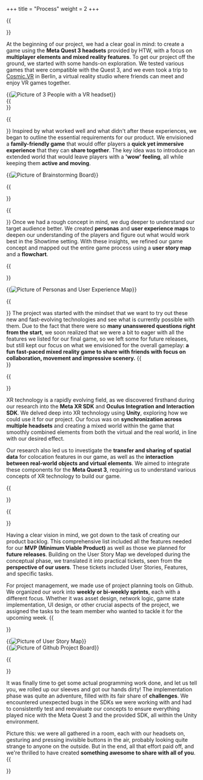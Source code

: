 +++
title = "Process"
weight = 2
+++

<style type="text/css">
    .mb-0 > figure{ margin-bottom: 0; }
</style>

{{<section title="Collecting ideas">}}

At the beginning of our project, we had a clear goal in mind: to create a game using the **Meta Quest 3 headsets** provided by HTW, with a focus on **multiplayer elements and mixed reality features**. To get our project off the ground, we started with some hands-on exploration. We tested various games that were compatible with the Quest 3, and we even took a trip to [Cosmic.VR](https://www.cosmic-vr.de) in Berlin, a virtual reality studio where friends can meet and enjoy VR games together.

<div class="mb-0">{{<image src="cosmicVR.jpeg" alt="Picture of 3 People with a VR headset" caption="Excursion at Cosmic.VR">}}</div>
{{</section>}}

{{<section title="Developing a Concept">}}
Inspired by what worked well and what didn't after these experiences, we began to outline the essential requirements for our product. We envisioned a **family-friendly game** that would offer players a **quick yet immersive experience** that they can **share together**. The key idea was to introduce an extended world that would leave players with a **'wow' feeling**, all while keeping them **active and moving**.

<div class="mb-0">{{<image src="concept.png" alt="Picture of Brainstorming Board" caption="Brainstorming Session">}}</div>

{{</section>}}

{{<section title="Understanding our Audience">}}
Once we had a rough concept in mind, we dug deeper to understand our target audience better. We created **personas** and **user experience maps** to deepen our understanding of the players and figure out what would work best in the Showtime setting. With these insights, we refined our game concept and mapped out the entire game process using a **user story map** and a **flowchart**.

{{</section>}}

<div class="mb-0">{{<image src="personas.png" alt="Picture of Personas and User Experience Map" caption="Personas & User Experience Maps">}}</div>

{{<section title="Defining Priorities">}}
The project was started with the mindset that we want to try out these new and fast-evolving technologies and see what is currently possible with them. Due to the fact that there were so **many unanswered questions right from the start**, we soon realized that we were a bit to eager with all the features we listed for our final game, so we left some for future releases, but still kept our focus on what we envisioned for the overall gameplay: **a fun fast-paced mixed reality game to share with friends with focus on collaboration, movement and impressive scenery.**
{{</section>}}

{{<section title="Conducting Technical Research">}}

XR technology is a rapidly evolving field, as we discovered firsthand during our research into the **Meta XR SDK** and **Oculus Integration and Interaction SDK**. We delved deep into XR technology using **Unity**, exploring how we could use it for our project. Our focus was on **synchronization across multiple headsets** and creating a mixed world within the game that smoothly combined elements from both the virtual and the real world, in line with our desired effect.

Our research also led us to investigate the **transfer and sharing of spatial data** for colocation features in our game, as well as the **interaction between real-world objects and virtual elements**. We aimed to integrate these components for the **Meta Quest 3**, requiring us to understand various concepts of XR technology to build our game.

{{</section>}}

{{<section title="Creating a Product Backlog">}}

Having a clear vision in mind, we got down to the task of creating our product backlog. This comprehensive list included all the features needed for our **MVP (Minimum Viable Product)** as well as those we planned for **future releases**. Building on the User Story Map we developed during the conceptual phase, we translated it into practical tickets, seen from the **perspective of our users**. These tickets included User Stories, Features, and specific tasks.

For project management, we made use of project planning tools on Github. We organized our work into **weekly or bi-weekly sprints**, each with a different focus. Whether it was asset design, network logic, game state implementation, UI design, or other crucial aspects of the project, we assigned the tasks to the team member who wanted to tackle it for the upcoming week.
{{</section>}}

<div class="mb-0">{{<image src="userStoryMap.png" alt="Picture of User Story Map" caption="User Story Map" >}}</div>
<div class="mb-0">{{<image src="github.png" alt="Picture of Github Project Board" caption="Github Project Board" >}}</div>

{{<section title="Implementing and Testing our Features">}}

It was finally time to get some actual programming work done, and let us tell you, we rolled up our sleeves and got our hands dirty! The implementation phase was quite an adventure, filled with its fair share of **challenges**. We encountered unexpected bugs in the SDKs we were working with and had to consistently test and reevaluate our concepts to ensure everything played nice with the Meta Quest 3 and the provided SDK, all within the Unity environment.

Picture this: we were all gathered in a room, each with our headsets on, gesturing and pressing invisible buttons in the air, probably looking quite strange to anyone on the outside. But in the end, all that effort paid off, and we're thrilled to have created **something awesome to share with all of you**.
{{</section>}}
